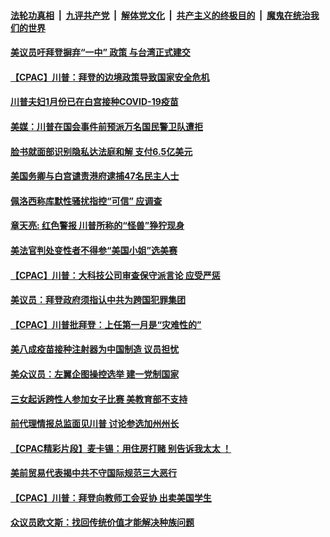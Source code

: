 

####  [法轮功真相](../../../../basic/blob/master/README.md?t=03021901) &nbsp;|&nbsp; [九评共产党](../../../../9ping.md/blob/master/README.md?t=03021901) &nbsp;|&nbsp; [解体党文化](../../../../jtdwh.md/blob/master/README.md?t=03021901)  &nbsp;|&nbsp; [共产主义的终极目的](../../../../gczydzjmd.md/blob/master/README.md?t=03021901) &nbsp;|&nbsp; [魔鬼在统治我们的世界](../../../../mgztzwmdsj.md/blob/master/README.md?t=03021901) 

#### [美议员吁拜登摒弃“一中” 政策 与台湾正式建交](../pages/soh6/479864.md?t=03021901) 
#### [【CPAC】川普：拜登的边境政策导致国家安全危机](../pages/soh6/479816.md?t=03021901) 
#### [川普夫妇1月份已在白宫接种COVID-19疫苗](../pages/soh6/479780.md?t=03021901) 
#### [美媒：川普在国会事件前预派万名国民警卫队遭拒](../pages/soh6/479771.md?t=03021901) 
#### [脸书就面部识别隐私达法庭和解 支付6.5亿美元](../pages/soh6/479768.md?t=03021901) 
#### [美国务卿与白宫谴责港府逮捕47名民主人士](../pages/soh6/479765.md?t=03021901) 
#### [佩洛西称库默性骚扰指控“可信” 应调查](../pages/soh6/479741.md?t=03021901) 
#### [章天亮: 红色警报 川普所称的“怪兽”狰狞现身 ](../pages/soh6/479729.md?t=03021901) 
#### [美法官判处变性者不得参“美国小姐”选美赛](../pages/soh6/479720.md?t=03021901) 
#### [【CPAC】川普：大科技公司审查保守派言论 应受严惩](../pages/soh6/479702.md?t=03021901) 
#### [美议员：拜登政府须指认中共为跨国犯罪集团](../pages/soh6/479687.md?t=03021901) 
#### [【CPAC】川普批拜登：上任第一月是“灾难性的”](../pages/soh6/479690.md?t=03021901) 
#### [美八成疫苗接种注射器为中国制造 议员担忧](../pages/soh6/479681.md?t=03021901) 
#### [美众议员：左翼企图操控选举 建一党制国家](../pages/soh6/479678.md?t=03021901) 
#### [三女起诉跨性人参加女子比赛 美教育部不支持](../pages/soh6/479666.md?t=03021901) 
#### [前代理情报总监面见川普 讨论参选加州州长](../pages/soh6/479669.md?t=03021901) 
#### [【CPAC精彩片段】麦卡锡：用住房打赌 别告诉我太太 ！](../pages/soh6/479489.md?t=03021901) 
#### [美前贸易代表揭中共不守国际规范三大恶行](../pages/soh6/479543.md?t=03021901) 
#### [【CPAC】川普：拜登向教师工会妥协 出卖美国学生](../pages/soh6/479546.md?t=03021901) 
#### [众议员欧文斯：找回传统价值才能解决种族问题](../pages/soh6/479426.md?t=03021901) 
